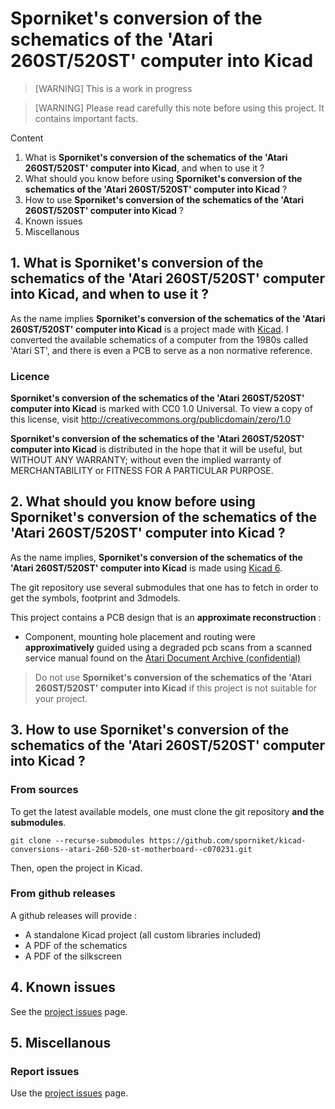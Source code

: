 # Sporniket's conversion of the schematics of the 'Atari 260ST/520ST' computer into Kicad

> [WARNING] This is a work in progress

> [WARNING] Please read carefully this note before using this project. It contains important facts.

Content

1. What is **Sporniket's conversion of the schematics of the 'Atari 260ST/520ST' computer into Kicad**, and when to use it ?
2. What should you know before using **Sporniket's conversion of the schematics of the 'Atari 260ST/520ST' computer into Kicad** ?
3. How to use **Sporniket's conversion of the schematics of the 'Atari 260ST/520ST' computer into Kicad** ?
4. Known issues
5. Miscellanous

## 1. What is **Sporniket's conversion of the schematics of the 'Atari 260ST/520ST' computer into Kicad**, and when to use it ?

As the name implies **Sporniket's conversion of the schematics of the 'Atari 260ST/520ST' computer into Kicad** is a project made with [Kicad](https://www.kicad.org/). I converted the available schematics of a computer from the 1980s called 'Atari ST', and there is even a PCB to serve as a non normative reference.


### Licence

**Sporniket's conversion of the schematics of the 'Atari 260ST/520ST' computer into Kicad** is marked with CC0 1.0 Universal. To view a copy of this license, visit http://creativecommons.org/publicdomain/zero/1.0

**Sporniket's conversion of the schematics of the 'Atari 260ST/520ST' computer into Kicad** is distributed in the hope that it will be useful, but WITHOUT ANY WARRANTY; without even the implied warranty of MERCHANTABILITY or FITNESS FOR A PARTICULAR PURPOSE.

## 2. What should you know before using **Sporniket's conversion of the schematics of the 'Atari 260ST/520ST' computer into Kicad** ?

As the name implies, **Sporniket's conversion of the schematics of the 'Atari 260ST/520ST' computer into Kicad** is made using [Kicad 6](https://www.kicad.org/).

The git repository use several submodules that one has to fetch in order to get the symbols, footprint and 3dmodels. 

This project contains a PCB design that is an **approximate reconstruction** :

* Component, mounting hole placement and routing were **approximatively** guided using a degraded pcb scans from a scanned service manual found on the [Atari Document Archive (confidential)](https://docs.dev-docs.org/)

> Do not use **Sporniket's conversion of the schematics of the 'Atari 260ST/520ST' computer into Kicad** if this project is not suitable for your project.

## 3. How to use **Sporniket's conversion of the schematics of the 'Atari 260ST/520ST' computer into Kicad** ?

### From sources

To get the latest available models, one must clone the git repository **and the submodules**.

	git clone --recurse-submodules https://github.com/sporniket/kicad-conversions--atari-260-520-st-motherboard--c070231.git

Then, open the project in Kicad.

### From github releases

A github releases will provide :

* A standalone Kicad project (all custom libraries included)
* A PDF of the schematics
* A PDF of the silkscreen

## 4. Known issues
See the [project issues](https://github.com/sporniket/kicad-conversions--atari-260-520-st-motherboard--c070231/issues) page.

## 5. Miscellanous

### Report issues
Use the [project issues](https://github.com/sporniket/kicad-conversions--atari-260-520-st-motherboard--c070231/issues) page.
